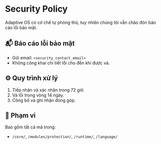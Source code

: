 # Security Policy

Adaptive OS có cơ chế tự phòng thủ, tuy nhiên chúng tôi vẫn chào đón báo cáo lỗi bảo mật.

## 📬 Báo cáo lỗi bảo mật
- Gửi email: `<security_contact_email>`
- Không công khai chi tiết lỗi cho đến khi được vá.

## ⚙️ Quy trình xử lý
1. Tiếp nhận và xác nhận trong 72 giờ.
2. Vá lỗi trong vòng 14 ngày.
3. Công bố và ghi nhận đóng góp.

## 🔐 Phạm vi
Bao gồm tất cả mã trong:
- `/core/`, `/modules/protection/`, `/runtime/`, `/language/`
```
